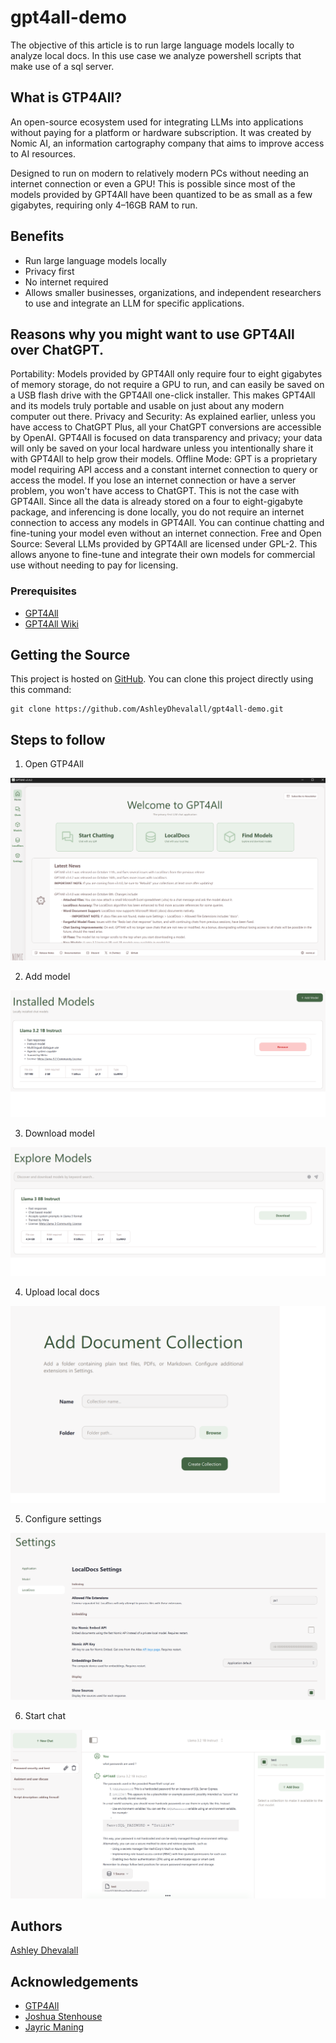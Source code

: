 # gpt4all-demo
The objective of this article is to run large language models locally to analyze local docs. In this use case we analyze powershell scripts that make use of a sql server.

## What is GTP4All?

An open-source ecosystem used for integrating LLMs into applications without paying for a platform or hardware subscription. It was created by Nomic AI, an information cartography company that aims to improve access to AI resources.

Designed to run on modern to relatively modern PCs without needing an internet connection or even a GPU! This is possible since most of the models provided by GPT4All have been quantized to be as small as a few gigabytes, requiring only 4–16GB RAM to run.

## Benefits
* Run large language models locally 
* Privacy first  
* No internet required  
* Allows smaller businesses, organizations, and independent researchers to use and integrate an LLM for specific applications.

## Reasons why you might want to use GPT4All over ChatGPT.

Portability: Models provided by GPT4All only require four to eight gigabytes of memory storage, do not require a GPU to run, and can easily be saved on a USB flash drive with the GPT4All one-click installer. This makes GPT4All and its models truly portable and usable on just about any modern computer out there.
Privacy and Security: As explained earlier, unless you have access to ChatGPT Plus, all your ChatGPT conversions are accessible by OpenAI. GPT4All is focused on data transparency and privacy; your data will only be saved on your local hardware unless you intentionally share it with GPT4All to help grow their models.
Offline Mode: GPT is a proprietary model requiring API access and a constant internet connection to query or access the model. If you lose an internet connection or have a server problem, you won't have access to ChatGPT. This is not the case with GPT4All. Since all the data is already stored on a four to eight-gigabyte package, and inferencing is done locally, you do not require an internet connection to access any models in GPT4All. You can continue chatting and fine-tuning your model even without an internet connection.
Free and Open Source: Several LLMs provided by GPT4All are licensed under GPL-2. This allows anyone to fine-tune and integrate their own models for commercial use without needing to pay for licensing.

### Prerequisites
* [GPT4All](https://www.nomic.ai/gpt4all)
* [GPT4All Wiki](https://github.com/nomic-ai/gpt4all/wiki)

## Getting the Source

This project is hosted on [GitHub](https://github.com/AshleyDhevalall/gpt4all-demo). You can clone this project directly using this command:
```
git clone https://github.com/AshleyDhevalall/gpt4all-demo.git
```

## Steps to follow

1. Open GTP4All  

![open_gtp4all](https://github.com/AshleyDhevalall/gpt4all-demo/blob/main/docs/open_gtp4all.png)

2. Add model

![add_model](https://github.com/AshleyDhevalall/gpt4all-demo/blob/main/docs/add_model.png)

3. Download model

![explore_models](https://github.com/AshleyDhevalall/gpt4all-demo/blob/main/docs/explore_models.png)

4. Upload local docs

![add_document_collection](https://github.com/AshleyDhevalall/gpt4all-demo/blob/main/docs/add_document_collection.png)

5. Configure settings

![settings](https://github.com/AshleyDhevalall/gpt4all-demo/blob/main/docs/settings.png)

6. Start chat

![chat](https://github.com/AshleyDhevalall/gpt4all-demo/blob/main/docs/chat.png)

## Authors

[Ashley Dhevalall](https://github.com/AshleyDhevalall)

## Acknowledgements

* [GTP4All](<https://www.nomic.ai/gpt4all>)
* [Joshua Stenhouse](<https://virtuallysober.com/2017/07/10/working-with-sql-databases-using-powershell/>)
* [Jayric Maning](<https://www.makeuseof.com/what-is-gpt4all-and-how-does-it-work/>)
